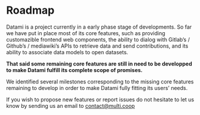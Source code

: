 
<h1 class="has-text-centered my-6">
   Roadmap
</h1>

Datami is a project currently in a early phase stage of developments. So far we have put in place most of its core features, such as providing customazible frontend web components, the ability to dialog with Gitlab’s / Github’s / mediawiki’s APIs to retrieve data and send contributions, and its ability to associate data models to open datasets.

**That said some remaining core features are still in need to be developped to make Datami fulfill its complete scope of promises.**

We identified several milestones corresponding to the missing core features remaining to develop in order to make Datami fully fitting its users’ needs.

If you wish to propose new features or report issues do not hesitate to let us know by sending us an email to contact@multi.coop 
